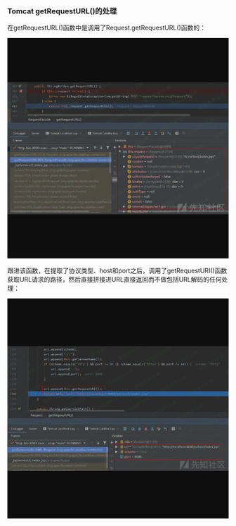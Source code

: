 ### Tomcat getRequestURL()的处理

在getRequestURL()函数中是调用了Request.getRequestURL()函数的：

![](resource/TomcatgetRequestURL()的处理/media/rId21.png)

跟进该函数，在提取了协议类型、host和port之后，调用了getRequestURI()函数获取URL请求的路径，然后直接拼接进URL直接返回而不做包括URL解码的任何处理：

![](resource/TomcatgetRequestURL()的处理/media/rId22.png)
